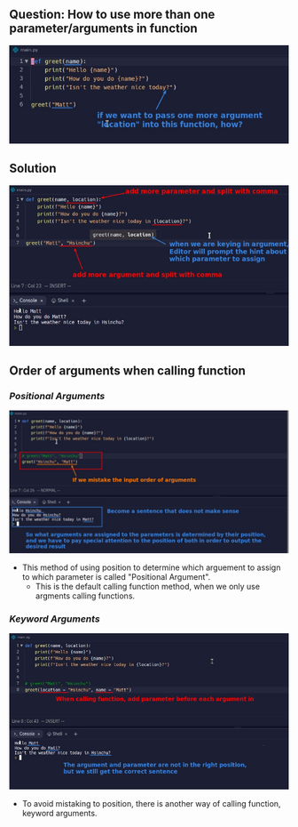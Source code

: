 ## **Question: How to use more than one parameter/arguments in function**

![Alt continuous with previous script](pic/01.jpg)

## **Solution**

![Alt add one more parameter/argument](pic/02.jpg)

## **Order of arguments when calling function**

### _Positional Arguments_

![Alt mistake order of argument when calling func](pic/03.jpg)

- This method of using position to determine which arguement to assign to which parameter is called "Positional Argument".
  - This is the default calling function method, when we only use argments calling functions.

### _Keyword Arguments_

![Alt use keyword arguments to solve it](pic/04.jpg)

- To avoid mistaking to position, there is another way of calling function, keyword arguments.
